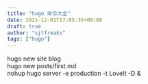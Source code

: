 ```yaml
---
title: "hugo 命令大全"
date: 2021-12-01T17:05:35+08:00
draft: true
author: "sjtfreaks"
tags: ["hugo"]
---
```


hugo new site blog  
hugo new posts/first.md  
nohup hugo server -e production -t LoveIt -D &  